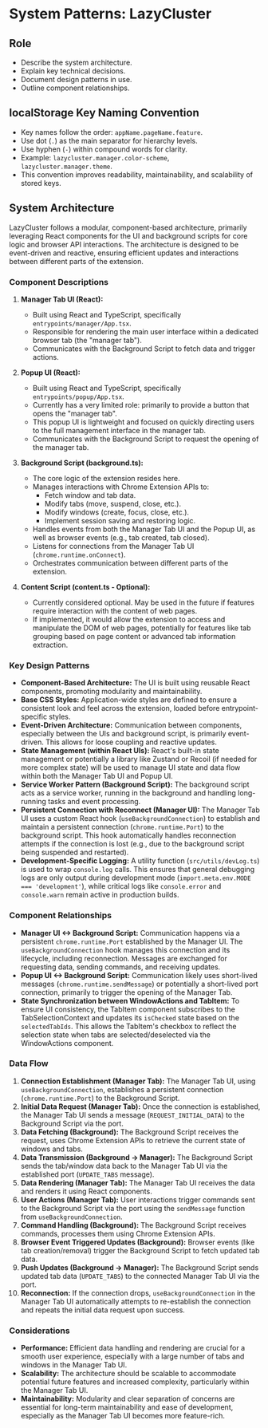 # System Patterns: LazyCluster

## Role

- Describe the system architecture.
- Explain key technical decisions.
- Document design patterns in use.
- Outline component relationships.

## localStorage Key Naming Convention

- Key names follow the order: `appName.pageName.feature`.
- Use dot (`.`) as the main separator for hierarchy levels.
- Use hyphen (`-`) within compound words for clarity.
- Example: `lazycluster.manager.color-scheme`, `lazycluster.manager.theme`.
- This convention improves readability, maintainability, and scalability of stored keys.

## System Architecture

LazyCluster follows a modular, component-based architecture, primarily leveraging React components for the UI and background scripts for core logic and browser API interactions. The architecture is designed to be event-driven and reactive, ensuring efficient updates and interactions between different parts of the extension.

### Component Descriptions

1.  **Manager Tab UI (React):**

    - Built using React and TypeScript, specifically `entrypoints/manager/App.tsx`.
    - Responsible for rendering the main user interface within a dedicated browser tab (the "manager tab").
    - Communicates with the Background Script to fetch data and trigger actions.

2.  **Popup UI (React):**

    - Built using React and TypeScript, specifically `entrypoints/popup/App.tsx`.
    - Currently has a very limited role: primarily to provide a button that opens the "manager tab".
    - This popup UI is lightweight and focused on quickly directing users to the full management interface in the manager tab.
    - Communicates with the Background Script to request the opening of the manager tab.

3.  **Background Script (background.ts):**

    - The core logic of the extension resides here.
    - Manages interactions with Chrome Extension APIs to:
      - Fetch window and tab data.
      - Modify tabs (move, suspend, close, etc.).
      - Modify windows (create, focus, close, etc.).
      - Implement session saving and restoring logic.
    - Handles events from both the Manager Tab UI and the Popup UI, as well as browser events (e.g., tab created, tab closed).
    - Listens for connections from the Manager Tab UI (`chrome.runtime.onConnect`).
    - Orchestrates communication between different parts of the extension.

4.  **Content Script (content.ts - Optional):**
    - Currently considered optional. May be used in the future if features require interaction with the content of web pages.
    - If implemented, it would allow the extension to access and manipulate the DOM of web pages, potentially for features like tab grouping based on page content or advanced tab information extraction.

### Key Design Patterns

- **Component-Based Architecture:** The UI is built using reusable React components, promoting modularity and maintainability.
- **Base CSS Styles:** Application-wide styles are defined to ensure a consistent look and feel across the extension, loaded before entrypoint-specific styles.
- **Event-Driven Architecture:** Communication between components, especially between the UIs and background script, is primarily event-driven. This allows for loose coupling and reactive updates.
- **State Management (within React UIs):** React's built-in state management or potentially a library like Zustand or Recoil (if needed for more complex state) will be used to manage UI state and data flow within both the Manager Tab UI and Popup UI.
- **Service Worker Pattern (Background Script):** The background script acts as a service worker, running in the background and handling long-running tasks and event processing.
- **Persistent Connection with Reconnect (Manager UI):** The Manager Tab UI uses a custom React hook (`useBackgroundConnection`) to establish and maintain a persistent connection (`chrome.runtime.Port`) to the background script. This hook automatically handles reconnection attempts if the connection is lost (e.g., due to the background script being suspended and restarted).
- **Development-Specific Logging:** A utility function (`src/utils/devLog.ts`) is used to wrap `console.log` calls. This ensures that general debugging logs are only output during development mode (`import.meta.env.MODE === 'development'`), while critical logs like `console.error` and `console.warn` remain active in production builds.

### Component Relationships

- **Manager UI <-> Background Script:** Communication happens via a persistent `chrome.runtime.Port` established by the Manager UI. The `useBackgroundConnection` hook manages this connection and its lifecycle, including reconnection. Messages are exchanged for requesting data, sending commands, and receiving updates.
- **Popup UI <-> Background Script:** Communication likely uses short-lived messages (`chrome.runtime.sendMessage`) or potentially a short-lived port connection, primarily to trigger the opening of the Manager Tab.
- **State Synchronization between WindowActions and TabItem:** To ensure UI consistency, the TabItem component subscribes to the TabSelectionContext and updates its `isChecked` state based on the `selectedTabIds`. This allows the TabItem's checkbox to reflect the selection state when tabs are selected/deselected via the WindowActions component.

### Data Flow

1.  **Connection Establishment (Manager Tab):** The Manager Tab UI, using `useBackgroundConnection`, establishes a persistent connection (`chrome.runtime.Port`) to the Background Script.
2.  **Initial Data Request (Manager Tab):** Once the connection is established, the Manager Tab UI sends a message (`REQUEST_INITIAL_DATA`) to the Background Script via the port.
3.  **Data Fetching (Background):** The Background Script receives the request, uses Chrome Extension APIs to retrieve the current state of windows and tabs.
4.  **Data Transmission (Background -> Manager):** The Background Script sends the tab/window data back to the Manager Tab UI via the established port (`UPDATE_TABS` message).
5.  **Data Rendering (Manager Tab):** The Manager Tab UI receives the data and renders it using React components.
6.  **User Actions (Manager Tab):** User interactions trigger commands sent to the Background Script via the port using the `sendMessage` function from `useBackgroundConnection`.
7.  **Command Handling (Background):** The Background Script receives commands, processes them using Chrome Extension APIs.
8.  **Browser Event Triggered Updates (Background):** Browser events (like tab creation/removal) trigger the Background Script to fetch updated tab data.
9.  **Push Updates (Background -> Manager):** The Background Script sends updated tab data (`UPDATE_TABS`) to the connected Manager Tab UI via the port.
10. **Reconnection:** If the connection drops, `useBackgroundConnection` in the Manager Tab UI automatically attempts to re-establish the connection and repeats the initial data request upon success.

### Considerations

- **Performance:** Efficient data handling and rendering are crucial for a smooth user experience, especially with a large number of tabs and windows in the Manager Tab UI.
- **Scalability:** The architecture should be scalable to accommodate potential future features and increased complexity, particularly within the Manager Tab UI.
- **Maintainability:** Modularity and clear separation of concerns are essential for long-term maintainability and ease of development, especially as the Manager Tab UI becomes more feature-rich.
